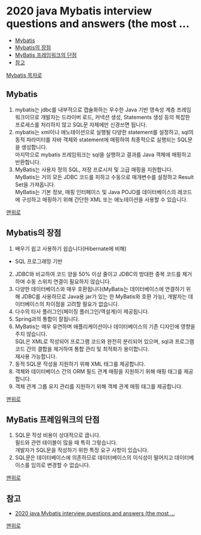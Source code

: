 # 2020 java Mybatis interview questions and answers (the most ...
* [Mybatis]()
* [Mybatis의 장점]()
* [MyBatis 프레임워크의 단점]()
* [참고](#참고)

[Mybatis 목차로]()

## Mybatis
1. mybatis는 jdbc를 내부적으로 캡슐화하는 우수한 Java 기반 영속성 계층 프레임워크이므로 개발자는 드라이버 로드, 커넥션 생성, Statements 생성 등의 복잡한 프로세스를 처리하지 않고 SQL문 자체에만 신경쓰면 됩니다.   
2. mybatis는 xml이나 애노테이션으로 실행될 다양한 statement를 설정하고, sql의 동적 파라미터를 자바 객체와 statement에 매핑하여 최종적으로 실행되는 SQL문을 생성합니다.      
마지막으로 mybatis 프레임워크는 sql을 실행하고 결과를 Java 객체에 매핑하고 반환합니다.   
3. MyBatis는 사용자 정의 SQL, 저장 프로시저 및 고급 매핑을 지원합니다.    
MyBatis는 거의 모든 JDBC 코드를 피하고 수동으로 매개변수를 설정하고 Result Set을 가져옵니다.    
MyBatis는 기본 정보, 매핑 인터페이스 및 Java POJO를 데이터베이스의 레코드에 구성하고 매핑하기 위해 간단한 XML 또는 애노테이션을 사용할 수 있습니다.   

[맨위로]()

## Mybatis의 장점
1. 배우기 쉽고 사용하기 쉽습니다(Hibernate에 비해)
  * SQL 프로그래밍 기반
2. JDBC와 비교하여 코드 양을 50% 이상 줄이고 JDBC의 방대한 중복 코드를 제거하며 수동 스위치 연결이 필요하지 않습니다.
3. 다양한 데이터베이스와 매우 호환됩니다(MyBatis는 데이터베이스에 연결하기 위해 JDBC를 사용하므로 Java용 jar가 있는 한 MyBatis와 호환 가능), 개발자는 데이터베이스의 차이점을 고려할 필요가 없습니다.   
4. 다수의 타사 플러그인(페이징 플러그인/역설계)이 제공됩니다.
5. Spring과의 통합이 잘됩니다.
6. MyBatis는 매우 유연하며 애플리케이션이나 데이터베이스의 기존 디자인에 영향을 주지 않습니다.   
SQL은 XML로 작성되어 프로그램 코드와 완전히 분리되어 있으며, sql과 프로그램 코드 간의 결합을 제거하여 통합 관리 및 최적화가 용이합니다.    
재사용 가능합니다.
7. 동적 SQL문 작성을 지원하기 위해 XML 태그를 제공합니다.
8. 객체와 데이터베이스 간의 ORM 필드 관계 매핑을 지원하기 위해 매핑 태그를 제공합니다.
9. 객체 관계 그룹 유지 관리를 지원하기 위해 객체 관계 매핑 태그를 제공합니다.

[맨위로]()

## MyBatis 프레임워크의 단점
1. SQL문 작성 비용이 상대적으로 큽니다.    
필드와 관련 테이블이 많을 때 특히 그렇습니다.   
개발자가 SQL문을 작성하기 위한 특정 요구 사항이 있습니다.   
2. SQL문은 데이터베이스에 의존하므로 데이터베이스의 이식성이 떨어지고 데이터베이스를 임의로 변경할 수 없습니다.

[맨위로]()

## 참고
* [2020 java Mybatis interview questions and answers (the most ...](https://www.programmersought.com/article/87845365114/)

[맨위로]()
